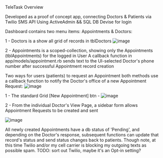 TeleTask Overview

Developed as a proof of concept app, connecting Doctors & Patients via Twilio SMS API
Using ActiveAdmin && SQL DB
Devise for login

Dashboard contains two menu items: Appointments & Doctors:

  1 - Doctors is a show all grid of records in tblDoctors
  ![image](https://github.com/CaptGillespie/TeleTask/assets/51388344/40943ed6-f494-45ca-81b7-563ebcadca43)

  2 - Appointments is a scoped-collection, showing only the Appointments (tblAppointments) for the logged in User
  A callback function in app/models/appointment.rb sends text to the UI-selected Doctor's phone number after successful Appointment record creation





Two ways for users (patients) to request an Appointment
  both methods use a callback function to notify the Doctor's office of a new Appointment Request:
  ![image](https://github.com/CaptGillespie/TeleTask/assets/51388344/edfbc431-1562-4ed2-8d19-f51c944f3d9f)


  1 - The standard Grid [New Appointment] btn -
      ![image](https://github.com/CaptGillespie/TeleTask/assets/51388344/8ce94a7a-1481-47f4-83a0-03a93d3ba2ab)


  2 - From the individual Doctor's View Page, a sidebar form allows Appointment Requests to be created and sent
      
![image](https://github.com/CaptGillespie/TeleTask/assets/51388344/f549ed58-2e1b-4ca3-9dd9-db704515ed7b)



      
All newly created Appointments have a db status of 'Pending', and depending on the Doctor's response, 
subsequent functions can update that record's status and send status changes back to patients. 
Though note, at this time Twilio and/or my cell carrier is blocking my outgoing texts as possible spam.
TODO: sort out Twilio, maybe it's an Opt-in setting?
